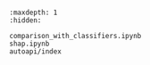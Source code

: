 ```{include} ../README.md
```

```{toctree}
:maxdepth: 1
:hidden:

comparison_with_classifiers.ipynb
shap.ipynb
autoapi/index
```